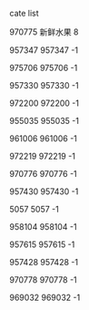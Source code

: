 cate list

970775 新鲜水果 8

957347 957347 -1

975706 975706 -1

957330 957330 -1

972200 972200 -1

955035 955035 -1

961006 961006 -1

972219 972219 -1

970776 970776 -1

957430 957430 -1

5057 5057 -1

958104 958104 -1

957615 957615 -1

957428 957428 -1

970778 970778 -1

969032 969032 -1

